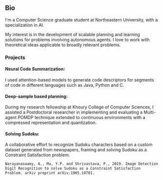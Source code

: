 ## Bio

I'm a Computer Science graduate student at Northeastern University, with a specialization in AI.

My interest is in the development of scalable planning and learning solutions for problems involving autonomous agents. I love to work with theoretical ideas applicable to broadly relevant problems.

### Projects

#### Neural Code Summarization:
I used attention-based models to generate code descriptors for segments of code in different languages such as Java, Python and C.

#### Deep-sample based planning:
During my research fellowship at Khoury College of Computer Sciences, I assisted a Postdoctoral researcher in implementing and evaluating a Multi-agent POMDP technique extended to continuous environments with a compressed representation and quantization.

#### Solving Sudoku:

A collaborative effort to recognize Sudoku characters based on a custom dataset generated from newspapers, framing and solving Sudoku as a Constraint Satisfaction problem.

```markdown
Narayanaswamy, A., Ma, Y.P. and Shrivastava, P., 2019. Image Detection and 
Digit Recognition to solve Sudoku as a Constraint Satisfaction 
Problem. arXiv preprint arXiv:1905.10701.
```

